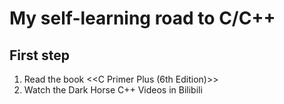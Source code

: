 # My self-learning road to C/C++
## First step
1. Read the book <<C Primer Plus (6th Edition)>>
2. Watch the Dark Horse C++ Videos in Bilibili
